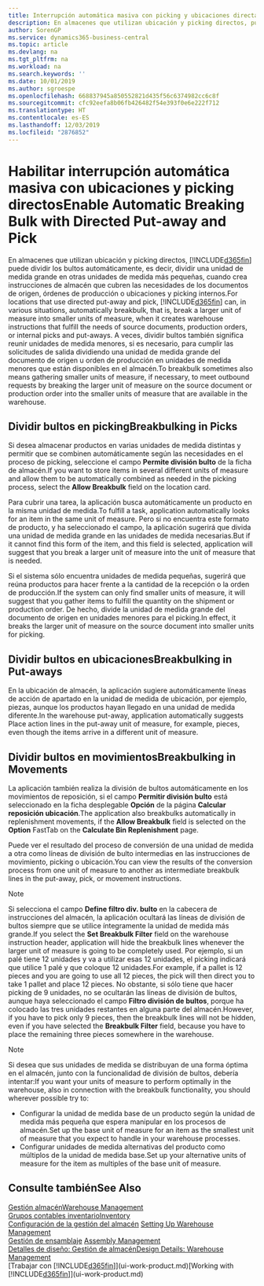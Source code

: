 ```yaml
---
title: Interrupción automática masiva con picking y ubicaciones directas | Documentos de Microsoft
description: En almacenes que utilizan ubicación y picking directos, puede dividir una unidad de medida grande en otras unidades de medida más pequeñas, cuando crea instrucciones de almacén que cubren las necesidades de los documentos de origen, órdenes de producción o ubicaciones y picking internos.
author: SorenGP
ms.service: dynamics365-business-central
ms.topic: article
ms.devlang: na
ms.tgt_pltfrm: na
ms.workload: na
ms.search.keywords: ''
ms.date: 10/01/2019
ms.author: sgroespe
ms.openlocfilehash: 668837945a850552821d435f56c6374982cc6c8f
ms.sourcegitcommit: cfc92eefa8b06fb426482f54e393f0e6e222f712
ms.translationtype: HT
ms.contentlocale: es-ES
ms.lasthandoff: 12/03/2019
ms.locfileid: "2876852"
---
```

# <a name="enable-automatic-breaking-bulk-with-directed-put-away-and-pick"></a><span data-ttu-id="cb5db-103">Habilitar interrupción automática masiva con ubicaciones y picking directos</span><span class="sxs-lookup"><span data-stu-id="cb5db-103">Enable Automatic Breaking Bulk with Directed Put-away and Pick</span></span>
<span data-ttu-id="cb5db-104">En almacenes que utilizan ubicación y picking directos, [!INCLUDE[d365fin](includes/d365fin_md.md)] puede dividir los bultos automáticamente, es decir, dividir una unidad de medida grande en otras unidades de medida más pequeñas, cuando crea instrucciones de almacén que cubren las necesidades de los documentos de origen, órdenes de producción o ubicaciones y picking internos.</span><span class="sxs-lookup"><span data-stu-id="cb5db-104">For locations that use directed put-away and pick, [!INCLUDE[d365fin](includes/d365fin_md.md)] can, in various situations, automatically breakbulk, that is, break a larger unit of measure into smaller units of measure, when it creates warehouse instructions that fulfill the needs of source documents, production orders, or internal picks and put-aways.</span></span> <span data-ttu-id="cb5db-105">A veces, dividir bultos también significa reunir unidades de medida menores, si es necesario, para cumplir las solicitudes de salida dividiendo una unidad de medida grande del documento de origen u orden de producción en unidades de medida menores que están disponibles en el almacén.</span><span class="sxs-lookup"><span data-stu-id="cb5db-105">To breakbulk sometimes also means gathering smaller units of measure, if necessary, to meet outbound requests by breaking the larger unit of measure on the source document or production order into the smaller units of measure that are available in the warehouse.</span></span>   

## <a name="breakbulking-in-picks"></a><span data-ttu-id="cb5db-106">Dividir bultos en picking</span><span class="sxs-lookup"><span data-stu-id="cb5db-106">Breakbulking in Picks</span></span>  
<span data-ttu-id="cb5db-107">Si desea almacenar productos en varias unidades de medida distintas y permitir que se combinen automáticamente según las necesidades en el proceso de picking, seleccione el campo **Permite división bulto** de la ficha de almacén.</span><span class="sxs-lookup"><span data-stu-id="cb5db-107">If you want to store items in several different units of measure and allow them to be automatically combined as needed in the picking process, select the **Allow Breakbulk** field on the location card.</span></span>  

<span data-ttu-id="cb5db-108">Para cubrir una tarea, la aplicación busca automáticamente un producto en la misma unidad de medida.</span><span class="sxs-lookup"><span data-stu-id="cb5db-108">To fulfill a task, application automatically looks for an item in the same unit of measure.</span></span> <span data-ttu-id="cb5db-109">Pero si no encuentra este formato de producto, y ha seleccionado el campo, la aplicación sugerirá que divida una unidad de medida grande en las unidades de medida necesarias.</span><span class="sxs-lookup"><span data-stu-id="cb5db-109">But if it cannot find this form of the item, and this field is selected, application will suggest that you break a larger unit of measure into the unit of measure that is needed.</span></span>  

<span data-ttu-id="cb5db-110">Si el sistema sólo encuentra unidades de medida pequeñas, sugerirá que reúna productos para hacer frente a la cantidad de la recepción o la orden de producción.</span><span class="sxs-lookup"><span data-stu-id="cb5db-110">If the system can only find smaller units of measure, it will suggest that you gather items to fulfill the quantity on the shipment or production order.</span></span> <span data-ttu-id="cb5db-111">De hecho, divide la unidad de medida grande del documento de origen en unidades menores para el picking.</span><span class="sxs-lookup"><span data-stu-id="cb5db-111">In effect, it breaks the larger unit of measure on the source document into smaller units for picking.</span></span>  

## <a name="breakbulking-in-put-aways"></a><span data-ttu-id="cb5db-112">Dividir bultos en ubicaciones</span><span class="sxs-lookup"><span data-stu-id="cb5db-112">Breakbulking in Put-aways</span></span>  
<span data-ttu-id="cb5db-113">En la ubicación de almacén, la aplicación sugiere automáticamente líneas de acción de apartado en la unidad de medida de ubicación, por ejemplo, piezas, aunque los productos hayan llegado en una unidad de medida diferente.</span><span class="sxs-lookup"><span data-stu-id="cb5db-113">In the warehouse put-away, application automatically suggests Place action lines in the put-away unit of measure, for example, pieces, even though the items arrive in a different unit of measure.</span></span>  

## <a name="breakbulking-in-movements"></a><span data-ttu-id="cb5db-114">Dividir bultos en movimientos</span><span class="sxs-lookup"><span data-stu-id="cb5db-114">Breakbulking in Movements</span></span>  
<span data-ttu-id="cb5db-115">La aplicación también realiza la división de bultos automáticamente en los movimientos de reposición, si el campo **Permitir división bulto** está seleccionado en la ficha desplegable **Opción** de la página **Calcular reposición ubicación**.</span><span class="sxs-lookup"><span data-stu-id="cb5db-115">The application also breakbulks automatically in replenishment movements, if the **Allow Breakbulk** field is selected on the **Option** FastTab on the **Calculate Bin Replenishment** page.</span></span>  

<span data-ttu-id="cb5db-116">Puede ver el resultado del proceso de conversión de una unidad de medida a otra como líneas de división de bulto intermedias en las instrucciones de movimiento, picking o ubicación.</span><span class="sxs-lookup"><span data-stu-id="cb5db-116">You can view the results of the conversion process from one unit of measure to another as intermediate breakbulk lines in the put-away, pick, or movement instructions.</span></span>  

> [!NOTE]  
>  <span data-ttu-id="cb5db-117">Si selecciona el campo **Define filtro div. bulto** en la cabecera de instrucciones del almacén, la aplicación ocultará las líneas de división de bultos siempre que se utilice íntegramente la unidad de medida más grande.</span><span class="sxs-lookup"><span data-stu-id="cb5db-117">If you select the **Set Breakbulk Filter** field on the warehouse instruction header, application will hide the breakbulk lines whenever the larger unit of measure is going to be completely used.</span></span> <span data-ttu-id="cb5db-118">Por ejemplo, si un palé tiene 12 unidades y va a utilizar esas 12 unidades, el picking indicará que utilice 1 palé y que coloque 12 unidades.</span><span class="sxs-lookup"><span data-stu-id="cb5db-118">For example, if a pallet is 12 pieces and you are going to use all 12 pieces, the pick will then direct you to take 1 pallet and place 12 pieces.</span></span> <span data-ttu-id="cb5db-119">No obstante, si sólo tiene que hacer picking de 9 unidades, no se ocultarán las líneas de división de bultos, aunque haya seleccionado el campo **Filtro división de bultos**, porque ha colocado las tres unidades restantes en alguna parte del almacén.</span><span class="sxs-lookup"><span data-stu-id="cb5db-119">However, if you have to pick only 9 pieces, then the breakbulk lines will not be hidden, even if you have selected the **Breakbulk Filter** field, because you have to place the remaining three pieces somewhere in the warehouse.</span></span>  

> [!NOTE]  
>  <span data-ttu-id="cb5db-120">Si desea que sus unidades de medida se distribuyan de una forma óptima en el almacén, junto con la funcionalidad de división de bultos, debería intentar:</span><span class="sxs-lookup"><span data-stu-id="cb5db-120">If you want your units of measure to perform optimally in the warehouse, also in connection with the breakbulk functionality, you should wherever possible try to:</span></span>  
>   
> - <span data-ttu-id="cb5db-121">Configurar la unidad de medida base de un producto según la unidad de medida más pequeña que espera manipular en los procesos de almacén.</span><span class="sxs-lookup"><span data-stu-id="cb5db-121">Set up the base unit of measure for an item as the smallest unit of measure that you expect to handle in your warehouse processes.</span></span>  
> - <span data-ttu-id="cb5db-122">Configurar unidades de medida alternativas del producto como múltiplos de la unidad de medida base.</span><span class="sxs-lookup"><span data-stu-id="cb5db-122">Set up your alternative units of measure for the item as multiples of the base unit of measure.</span></span>  

## <a name="see-also"></a><span data-ttu-id="cb5db-123">Consulte también</span><span class="sxs-lookup"><span data-stu-id="cb5db-123">See Also</span></span>  
[<span data-ttu-id="cb5db-124">Gestión almacén</span><span class="sxs-lookup"><span data-stu-id="cb5db-124">Warehouse Management</span></span>](warehouse-manage-warehouse.md)  
[<span data-ttu-id="cb5db-125">Grupos contables inventario</span><span class="sxs-lookup"><span data-stu-id="cb5db-125">Inventory</span></span>](inventory-manage-inventory.md)  
<span data-ttu-id="cb5db-126">[Configuración de la gestión del almacén](warehouse-setup-warehouse.md)   </span><span class="sxs-lookup"><span data-stu-id="cb5db-126">[Setting Up Warehouse Management](warehouse-setup-warehouse.md)   </span></span>  
<span data-ttu-id="cb5db-127">[Gestión de ensamblaje](assembly-assemble-items.md)  </span><span class="sxs-lookup"><span data-stu-id="cb5db-127">[Assembly Management](assembly-assemble-items.md)  </span></span>  
[<span data-ttu-id="cb5db-128">Detalles de diseño: Gestión de almacén</span><span class="sxs-lookup"><span data-stu-id="cb5db-128">Design Details: Warehouse Management</span></span>](design-details-warehouse-management.md)  
<span data-ttu-id="cb5db-129">[Trabajar con [!INCLUDE[d365fin](includes/d365fin_md.md)]](ui-work-product.md)</span><span class="sxs-lookup"><span data-stu-id="cb5db-129">[Working with [!INCLUDE[d365fin](includes/d365fin_md.md)]](ui-work-product.md)</span></span>  
